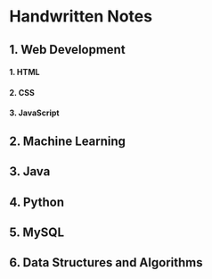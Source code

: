 # Handwritten Notes
## 1. Web Development
#### 1. HTML
#### 2. CSS
#### 3. JavaScript

## 2. Machine Learning

## 3. Java

## 4. Python

## 5. MySQL

## 6. Data Structures and Algorithms
